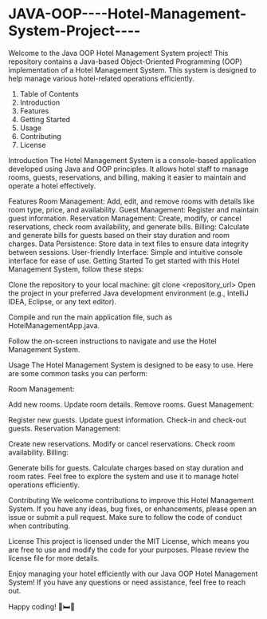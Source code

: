# JAVA-OOP----Hotel-Management-System-Project----

Welcome to the Java OOP Hotel Management System project! This repository contains a Java-based Object-Oriented Programming (OOP) implementation of a Hotel Management System. This system is designed to help manage various hotel-related operations efficiently.

1. Table of Contents
2. Introduction
3. Features
4. Getting Started
5. Usage
6. Contributing
7. License

Introduction
The Hotel Management System is a console-based application developed using Java and OOP principles. It allows hotel staff to manage rooms, guests, reservations, and billing, making it easier to maintain and operate a hotel effectively.

Features
Room Management: Add, edit, and remove rooms with details like room type, price, and availability.
Guest Management: Register and maintain guest information.
Reservation Management: Create, modify, or cancel reservations, check room availability, and generate bills.
Billing: Calculate and generate bills for guests based on their stay duration and room charges.
Data Persistence: Store data in text files to ensure data integrity between sessions.
User-friendly Interface: Simple and intuitive console interface for ease of use.
Getting Started
To get started with this Hotel Management System, follow these steps:

Clone the repository to your local machine:
git clone <repository_url>
Open the project in your preferred Java development environment (e.g., IntelliJ IDEA, Eclipse, or any text editor).

Compile and run the main application file, such as HotelManagementApp.java.

Follow the on-screen instructions to navigate and use the Hotel Management System.

Usage
The Hotel Management System is designed to be easy to use. Here are some common tasks you can perform:

Room Management:

Add new rooms.
Update room details.
Remove rooms.
Guest Management:

Register new guests.
Update guest information.
Check-in and check-out guests.
Reservation Management:

Create new reservations.
Modify or cancel reservations.
Check room availability.
Billing:

Generate bills for guests.
Calculate charges based on stay duration and room rates.
Feel free to explore the system and use it to manage hotel operations efficiently.

Contributing
We welcome contributions to improve this Hotel Management System. If you have any ideas, bug fixes, or enhancements, please open an issue or submit a pull request. Make sure to follow the code of conduct when contributing.

License
This project is licensed under the MIT License, which means you are free to use and modify the code for your purposes. Please review the license file for more details.

Enjoy managing your hotel efficiently with our Java OOP Hotel Management System! If you have any questions or need assistance, feel free to reach out.

Happy coding! 🏨🛏️🧾
